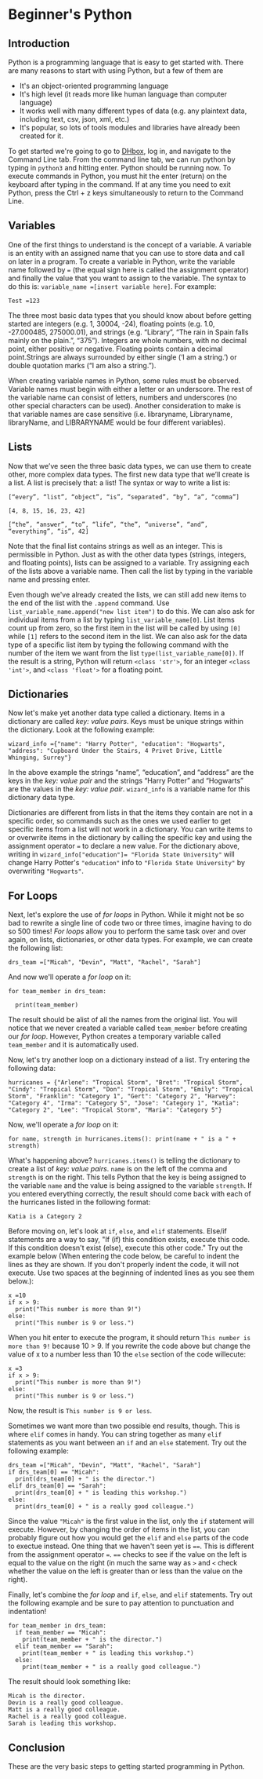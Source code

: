 ﻿# Beginner's Python

## Introduction

Python is a programming language that is easy to get started with. There are many reasons to start with using Python, but a few of them are

* It's an object-oriented programming language
* It's high level (it reads more like human language than computer language)
* It works well with many different types of data \(e.g.  any plaintext data, including text, csv, json, xml, etc.\)
* It's popular, so lots of tools modules and libraries have already been created for it.

To get started we're going to go to [DHbox](http://dhbox.org), log in, and navigate to the Command Line tab. From the command line tab, we can run python by typing in `python3` and hitting enter. Python should be running now. To execute commands in Python, you must hit the enter \(return\) on the keyboard after typing in the command. If at any time you need to exit Python, press the Ctrl + z keys simultaneously to return to the Command Line.

## Variables
One of the first things to understand is the concept of a variable. A variable is an entity with an assigned name that you can use to store data and call on later in a program. To create a variable in Python, write the variable name followed by `=` \(the equal sign here is called the assignment operator\) and finally the value that you want to assign to the variable. The syntax to do this is:
`variable_name =[insert variable here]`. For example:


`Test =123`


The three most basic data types that you should know about before getting started are integers \(e.g. 1, 30004, \-24\), floating points \(e.g. 1.0, \-27.000485, 275000.01\), and strings \(e.g. “Library”, “The rain in Spain falls mainly on the plain.”, “375”\). Integers are whole numbers, with no decimal point, either positive or negative. Floating points contain a decimal point.Strings are always surrounded by either single \(‘I am a string.’\) or double quotation marks \(“I am also a string.”\).


When creating variable names in Python, some rules must be observed. Variable names must begin with either a letter or an underscore. The rest of the variable name can consist of letters, numbers and underscores \(no other special characters can be used\). Another consideration to make is that variable names are case sensitive \(i.e. libraryname, Libraryname, libraryName, and LIBRARYNAME would be four different variables\).

## Lists

Now that we’ve seen the three basic data types, we can use them to create other, more complex data types. The first new data type that we’ll create is a list. A list is precisely that: a list! The syntax or way to write a list is:


`[“every”, “list”, “object”, “is”, “separated”, “by”, “a”, “comma”]`


`[4, 8, 15, 16, 23, 42]`


`[“the”, “answer”, “to”, “life”, “the”, “universe”, “and”, “everything”, “is”, 42]`


Note that the final list contains strings as well as an integer. This is permissible in Python. Just as with the other data types \(strings, integers, and floating points\), lists can be assigned to a variable. Try assigning each of the lists above a variable name. Then call the list by typing in the variable name and pressing enter. 


Even though we've already created the lists, we can still add new items to the end of the list with the `.append` command. Use `list_variable_name.append("new list item")` to do this. We can also ask for individual items from a list by typing `list_variable_name[0]`. List items count up from zero, so the first item in the list will be called by using `[0]` while `[1]` refers to the second item in the list. We can also ask for the data type of a specific list item by typing the following command with the number of the item we want from the list `type(list_variable_name[0])`. If the result is a string, Python will return `<class 'str'>`, for an integer `<class 'int'>`, and `<class 'float'>` for a floating point.

## Dictionaries

Now let's make yet another data type called a dictionary. Items in a dictionary are called *key: value pairs*. Keys must be unique strings within the dictionary. Look at the following example:


`wizard_info ={"name": "Harry Potter", "education": "Hogwarts", "address": "Cupboard Under the Stairs, 4 Privet Drive, Little Whinging, Surrey"}`


In the above example the strings “name”, “education”, and “address” are the keys in the *key: value pair* and the strings “Harry Potter” and “Hogwarts” are the values in the *key: value pair*. `wizard_info` is a variable name for this dictionary data type.


Dictionaries are different from lists in that the items they contain are not in a specific order, so commands such as the ones we used earlier to get specific items from a list will not work in a dictionary. You can write items to or overwrite items in the dictionary by calling the specific key and using the assignment operator `=` to declare a new value. For the dictionary above, writing in `wizard_info["education"]= "Florida State University"` will change Harry Potter's `"education"` info to `"Florida State University"` by overwriting `"Hogwarts"`.


## For Loops

Next, let's explore the use of *for loops* in Python. While it might not be so bad to rewrite a single line of code two or three times, imagine having to do so 500 times! *For loops* allow you to perform the same task over and over again, on lists, dictionaries, or other data types. For example, we can create the following list:


`drs_team =["Micah", "Devin", "Matt", "Rachel", "Sarah"]`


And now we'll operate a *for loop* on it:


```
for team_member in drs_team:

  print(team_member)
```

The result should be  alist of all the names from the original list. You will notice that we never created a variable called `team_member` before creating our *for loop*. However, Python creates a temporary variable called `team_member` and it is automatically used.


Now, let's try another loop on a dictionary instead of a list. Try entering the following data:


`hurricanes = {"Arlene": "Tropical Storm", "Bret": "Tropical Storm", "Cindy": "Tropical Storm", "Don": "Tropical Storm", "Emily": "Tropical Storm", "Franklin": "Category 1", "Gert": "Category 2", "Harvey": "Category 4", "Irma": "Category 5", "Jose": "Category 1", "Katia": "Category 2", "Lee": "Tropical Storm", "Maria": "Category 5"}`


Now, we'll operate a *for loop* on it:


`for name, strength in hurricanes.items(): print(name + " is a " + strength)`


What's happening above? `hurricanes.items()` is telling the dictionary to create a list of *key: value pairs*. `name` is on the left of the comma and `strength` is on the right. This tells Python that the key is being assigned to the variable `name` and the value is being assigned to the variable `strength`. If you entered everything correctly, the result should come back with each of the hurricanes listed in the following format:


`Katia is a Category 2`


Before moving on, let's look at `if`, `else`, and `elif` statements. Else/if statements are a way to say, "If \(if\) this condition exists, execute this code. If this condition doesn't exist \(else\), execute this other code." Try out the example below \(When entering the code below, be careful to indent the lines as they are shown. If you don't properly indent the code, it will not execute. Use two spaces at the beginning of indented lines as you see them below.):

```
x =10
if x > 9:
  print("This number is more than 9!")
else:
  print("This number is 9 or less.")
```

When you hit enter to execute the program, it should return `This number is more than 9!` because 10 > 9. If you rewrite the code above but change the value of x to a number less than 10 the `else` section of the code willecute:


```
x =3
if x > 9:
  print("This number is more than 9!")
else:
  print("This number is 9 or less.")
```


Now, the result is `This number is 9 or less`.


Sometimes we want more than two possible end results, though. This is where `elif` comes in handy. You can string together as many `elif` statements as you want between an `if` and an `else` statement. Try out the following example:


```
drs_team =["Micah", "Devin", "Matt", "Rachel", "Sarah"]
if drs_team[0] == "Micah":
  print(drs_team[0] + " is the director.")
elif drs_team[0] == "Sarah":
  print(drs_team[0] + " is leading this workshop.")
else:
  print(drs_team[0] + " is a really good colleague.")
```


Since the value `"Micah"`  is the first value in the list, only the `if` statement will execute. However, by changing the order of items in the list, you can probably figure out how you would get the `elif` and `else` parts of the code to exectue instead. One thing that we haven't seen yet is `==`. This is different from the assignment operator `=`. `==` checks to see if the value on the left is equal to the value on the right \(in much the same way as `>` and `<` check whether the value on the left is greater than or less than the value on the right\).


Finally, let's combine the *for loop* and `if`, `else`, and `elif` statements. Try out the following example and be sure to pay attention to punctuation and indentation!


```
for team_member in drs_team:
  if team_member == "Micah":
    print(team_member + " is the director.")
  elif team_member == "Sarah":
    print(team_member + " is leading this workshop.")
  else:
    print(team_member + " is a really good colleague.")
```


The result should look something like:


```
Micah is the director.
Devin is a really good colleague.
Matt is a really good colleague.
Rachel is a really good colleague.
Sarah is leading this workshop.
```

## Conclusion


These are the very basic steps to getting started programming in Python.